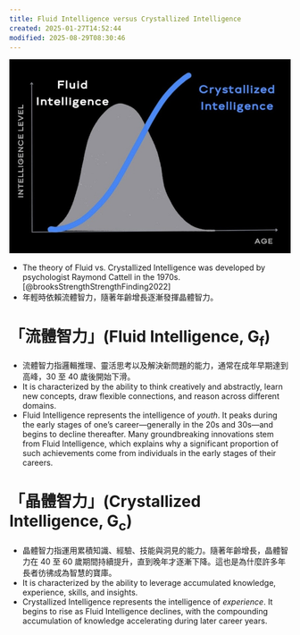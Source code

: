 ```yaml
---
title: Fluid Intelligence versus Crystallized Intelligence
created: 2025-01-27T14:52:44
modified: 2025-08-29T08:30:46
---
```


![](../_attachments/91220db8072cb9879c79d2a95812fbfe.jpg)

* The theory of Fluid vs. Crystallized Intelligence was developed by psychologist Raymond Cattell in the 1970s. [@brooksStrengthStrengthFinding2022]
* 年輕時依賴流體智力，隨著年齡增長逐漸發揮晶體智力。

# 「流體智力」(Fluid Intelligence, G<sub>f</sub>)

* 流體智力指邏輯推理、靈活思考以及解決新問題的能力，通常在成年早期達到高峰，30 至 40 歲後開始下滑。
* It is characterized by the ability to think creatively and abstractly, learn new concepts, draw flexible connections, and reason across different domains.
* Fluid Intelligence represents the intelligence of _youth_. It peaks during the early stages of one’s career—generally in the 20s and 30s—and begins to decline thereafter. Many groundbreaking innovations stem from Fluid Intelligence, which explains why a significant proportion of such achievements come from individuals in the early stages of their careers.

# 「晶體智力」(Crystallized Intelligence, G<sub>c</sub>)

* 晶體智力指運用累積知識、經驗、技能與洞見的能力。隨著年齡增長，晶體智力在 40 至 60 歲期間持續提升，直到晚年才逐漸下降。這也是為什麼許多年長者彷彿成為智慧的寶庫。
* It is characterized by the ability to leverage accumulated knowledge, experience, skills, and insights.
* Crystallized Intelligence represents the intelligence of _experience_. It begins to rise as Fluid Intelligence declines, with the compounding accumulation of knowledge accelerating during later career years.
